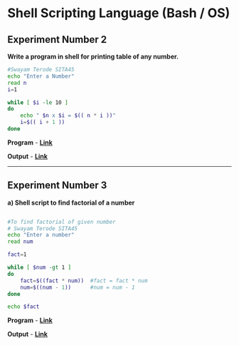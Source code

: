 # Shell Scripting Language (Bash / OS)

## Experiment Number 2

**Write a program in shell for printing table of any number.**

```bash
#Swayam Terode SITA45
echo "Enter a Number"
read n
i=1

while [ $i -le 10 ]
do
    echo " $n x $i = $(( n * i ))"
    i=$(( i + 1 ))
done
```

**Program** - [**Link**](https://github.com/swayamterode/Codes/blob/main/Languages/Shell-Scripting/Experiments/Experiment2.sh)

**Output** - [**Link**](https://github.com/swayamterode/Codes/blob/main/Languages/Shell-Scripting/Experiments/Output/Expeeriment2.png)

---

## Experiment Number 3 

**a) Shell script to find factorial of a number**

```bash

#To find factorial of given number
# Swayam Terode SITA45
echo "Enter a number"
read num

fact=1

while [ $num -gt 1 ]
do
    fact=$((fact * num))  #fact = fact * num
    num=$((num - 1))      #num = num - 1
done

echo $fact

```

**Program** - [**Link**](https://github.com/swayamterode/Codes/blob/main/Languages/Shell-Scripting/Experiments/Experiment3a.sh)

**Output** - [**Link**](https://github.com/swayamterode/Codes/blob/main/Languages/Shell-Scripting/Experiments/Output/Experiment3a.png)
